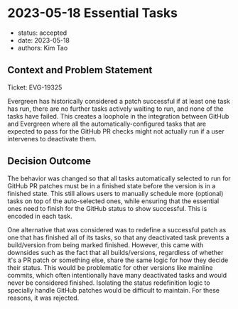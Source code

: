 # 2023-05-18 Essential Tasks

* status: accepted
* date: 2023-05-18
* authors: Kim Tao

## Context and Problem Statement

Ticket: EVG-19325

Evergreen has historically considered a patch successful if at least one task has run, there are no further tasks
actively waiting to run, and none of the tasks have failed. This creates a loophole in the integration between GitHub
and Evergreen where all the automatically-configured tasks that are expected to pass for the GitHub PR checks might not
actually run if a user intervenes to deactivate them.

## Decision Outcome

The behavior was changed so that all tasks automatically selected to run for GitHub PR patches must be in a finished
state before the version is in a finished state. This still allows users to manually schedule more (optional) tasks on
top of the auto-selected ones, while ensuring that the essential ones need to finish for the GitHub status to show
successful. This is encoded in each task.

One alternative that was considered was to redefine a successful patch as one that has finished all of its tasks, so
that any deactivated task prevents a build/version from being marked finished. However, this came with downsides such as
the fact that all builds/versions, regardless of whether it's a PR patch or something else, share the same logic for how
they decide their status. This would be problematic for other versions like mainline commits, which often intentionally
have many deactivated tasks and would never be considered finished. Isolating the status redefinition logic to specially
handle GitHub patches would be difficult to maintain. For these reasons, it was rejected.

